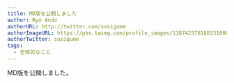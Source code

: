 ```yaml
---
title: MD版を公開しました
author: Ryo Ando
authorURL: http://twitter.com/sasigume
authorImageURL: https://pbs.twimg.com/profile_images/1387423781883310082/mMmnCkew_400x400.jpg
authorTwitter: sasigume
tags:
  - 全体的なこと
---
```


MD版を公開しました。
